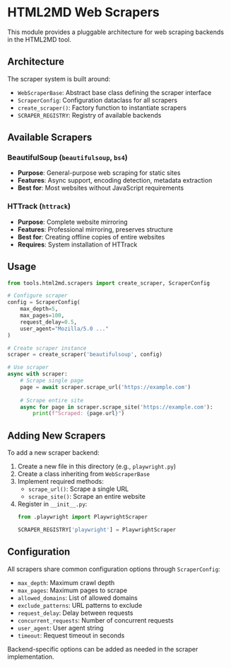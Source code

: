 # HTML2MD Web Scrapers

This module provides a pluggable architecture for web scraping backends in the HTML2MD tool.

## Architecture

The scraper system is built around:
- `WebScraperBase`: Abstract base class defining the scraper interface
- `ScraperConfig`: Configuration dataclass for all scrapers
- `create_scraper()`: Factory function to instantiate scrapers
- `SCRAPER_REGISTRY`: Registry of available backends

## Available Scrapers

### BeautifulSoup (`beautifulsoup`, `bs4`)
- **Purpose**: General-purpose web scraping for static sites
- **Features**: Async support, encoding detection, metadata extraction
- **Best for**: Most websites without JavaScript requirements

### HTTrack (`httrack`)
- **Purpose**: Complete website mirroring
- **Features**: Professional mirroring, preserves structure
- **Best for**: Creating offline copies of entire websites
- **Requires**: System installation of HTTrack

## Usage

```python
from tools.html2md.scrapers import create_scraper, ScraperConfig

# Configure scraper
config = ScraperConfig(
    max_depth=5,
    max_pages=100,
    request_delay=0.5,
    user_agent="Mozilla/5.0 ..."
)

# Create scraper instance
scraper = create_scraper('beautifulsoup', config)

# Use scraper
async with scraper:
    # Scrape single page
    page = await scraper.scrape_url('https://example.com')
    
    # Scrape entire site
    async for page in scraper.scrape_site('https://example.com'):
        print(f"Scraped: {page.url}")
```

## Adding New Scrapers

To add a new scraper backend:

1. Create a new file in this directory (e.g., `playwright.py`)
2. Create a class inheriting from `WebScraperBase`
3. Implement required methods:
   - `scrape_url()`: Scrape a single URL
   - `scrape_site()`: Scrape an entire website
4. Register in `__init__.py`:
   ```python
   from .playwright import PlaywrightScraper
   
   SCRAPER_REGISTRY['playwright'] = PlaywrightScraper
   ```

## Configuration

All scrapers share common configuration options through `ScraperConfig`:
- `max_depth`: Maximum crawl depth
- `max_pages`: Maximum pages to scrape
- `allowed_domains`: List of allowed domains
- `exclude_patterns`: URL patterns to exclude
- `request_delay`: Delay between requests
- `concurrent_requests`: Number of concurrent requests
- `user_agent`: User agent string
- `timeout`: Request timeout in seconds

Backend-specific options can be added as needed in the scraper implementation.